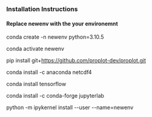 ### Installation Instructions
#### Replace newenv with the your environemnt

conda create -n newenv python=3.10.5

conda activate newenv

pip install git+https://github.com/proplot-dev/proplot.git

conda install -c anaconda netcdf4

conda install tensorflow

conda install -c conda-forge jupyterlab

python -m ipykernel install --user --name=newenv

